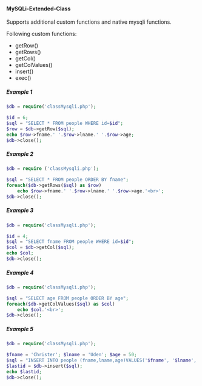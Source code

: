 #### MySQLi-Extended-Class
Supports additional custom functions and native mysqli functions.

Following custom functions:
- getRow()
- getRows()
- getCol()
- getColValues()
- insert()
- exec()
##### Example 1
```php
$db = require('classMysqli.php');

$id = 6;
$sql = "SELECT * FROM people WHERE id=$id";
$row = $db->getRow($sql);
echo $row->fname.' '.$row->lname.' '.$row->age;
$db->close();
```
##### Example 2
```php
$db = require ('classMysqli.php');

$sql = "SELECT * FROM people ORDER BY fname";
foreach($db->getRows($sql) as $row)
    echo $row->fname.' '.$row->lname.' '.$row->age.'<br>';
$db->close();
```
##### Example 3
```php
$db = require('classMysqli.php');

$id = 4;
$sql = "SELECT fname FROM people WHERE id=$id";
$col = $db->getCol($sql);
echo $col;
$db->close();
```
##### Example 4
```php
$db = require('classMysqli.php');

$sql = "SELECT age FROM people ORDER BY age";
foreach($db->getColValues($sql) as $col)
    echo $col.'<br>';
$db->close();
```
##### Example 5
```php
$db = require('classMysqli.php');

$fname = 'Christer'; $lname = 'Uden'; $age = 50;
$sql = "INSERT INTO people (fname,lname,age)VALUES('$fname', '$lname', $age)";
$lastid = $db->insert($sql);
echo $lastid;
$db->close();
```
